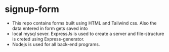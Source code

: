 # signup-form
- This repo contains forms built using HTML and Tailwind css. Also the data entered in form gets saved into
- local mysql sever. ExpressJs is used to create a server and file-structure is creted using Express-generator.
- Nodejs is used for all back-end programs.
